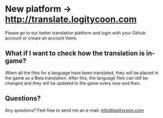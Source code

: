 # New platform -> http://translate.logitycoon.com
Please go to our better translation platform and login with your Github account or create an account there.

## What if I want to check how the translation is in-game? ##
When all the files for a language have been translated, they will be placed in the game as a Beta translation. After this, the language files can still be changed and they will be updated to the game every now and then.

## Questions? ##
Any questions? Feel free to send me an e-mail: info@logitycoon.com
